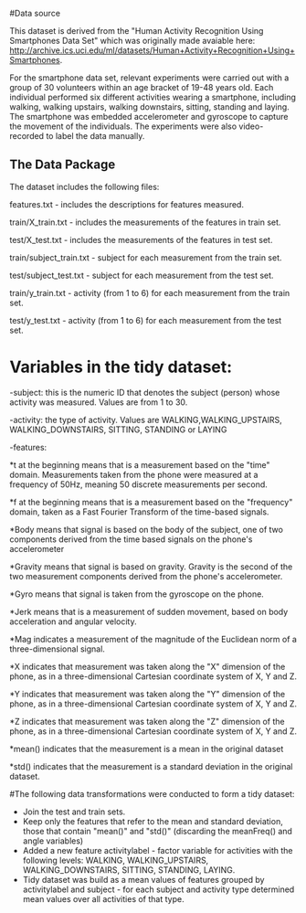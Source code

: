 #Data source

This dataset is derived from the "Human Activity Recognition Using Smartphones Data Set" which was originally made avaiable here: http://archive.ics.uci.edu/ml/datasets/Human+Activity+Recognition+Using+Smartphones.

For the smartphone data set, relevant experiments were carried out with a group of 30 volunteers within an age bracket of 19-48 years old. Each individual performed six different activities wearing a smartphone, including walking, walking upstairs, walking downstairs, sitting, standing and laying. The smartphone was embedded accelerometer and gyroscope to capture the movement of the individuals. The experiments were also video-recorded to label the data manually.

## The Data Package

The dataset includes the following files:

features.txt - includes the descriptions for features measured.

train/X_train.txt - includes the measurements of the features in train set.

test/X_test.txt - includes the measurements of the features in test set.

train/subject_train.txt - subject for each measurement from the train set.

test/subject_test.txt - subject for each measurement from the test set.

train/y_train.txt - activity (from 1 to 6) for each measurement from the train set.

test/y_test.txt - activity (from 1 to 6) for each measurement from the test set.


# Variables in the tidy dataset:

-subject: this is the numeric ID that denotes the subject (person) whose activity was measured. Values are from 1 to 30.

-activity: the type of activity. Values are WALKING,WALKING_UPSTAIRS, WALKING_DOWNSTAIRS, SITTING, STANDING or LAYING

-features:

*t at the beginning means that is a measurement based on the "time" domain. Measurements taken from the phone were measured at a frequency of 50Hz, meaning 50 discrete measurements per second.

*f at the beginning means that is a measurement based on the "frequency" domain, taken as a Fast Fourier Transform of the time-based signals.

*Body means that signal is based on the body of the subject, one of two components derived from the time based signals on the phone's accelerometer

*Gravity means that signal is based on gravity. Gravity is the second of the two measurement components derived from the phone's accelerometer.

*Gyro means that signal is taken from the gyroscope on the phone.

*Jerk means that is a measurement of sudden movement, based on body acceleration and angular velocity.

*Mag indicates a measurement of the magnitude of the Euclidean norm of a three-dimensional signal.

*X indicates that measurement was taken along the "X" dimension of the phone, as in a three-dimensional Cartesian coordinate system of X, Y and Z.

*Y indicates that measurement was taken along the "Y" dimension of the phone, as in a three-dimensional Cartesian coordinate system of X, Y and Z.

*Z indicates that measurement was taken along the "Z" dimension of the phone, as in a three-dimensional Cartesian coordinate system of X, Y and Z.

*mean() indicates that the measurement is a mean in the original dataset

*std() indicates that the measurement is a standard deviation in the original dataset.



#The following data transformations were conducted to form a tidy dataset:

- Join the test and train sets.
- Keep only the features that refer to the mean and standard deviation, those that contain "mean()" and "std()" (discarding the meanFreq() and angle variables)
- Added a new feature activitylabel - factor variable for activities with the following levels: WALKING, WALKING_UPSTAIRS, WALKING_DOWNSTAIRS, SITTING, STANDING, LAYING.
- Tidy dataset was build as a mean values of features grouped by activitylabel and subject - for each subject and activity type determined mean values over all activities of that type.
